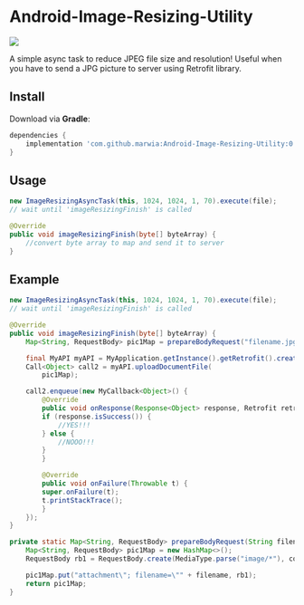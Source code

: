 # Android-Image-Resizing-Utility
[![](https://jitpack.io/v/marwia/Android-Image-Resizing-Utility.svg)](https://jitpack.io/#marwia/Android-Image-Resizing-Utility)

A simple async task to reduce JPEG file size and resolution! Useful when you have to send a JPG picture to server using Retrofit library.

## Install

Download via **Gradle**:
```gradle
dependencies {
	implementation 'com.github.marwia:Android-Image-Resizing-Utility:0.0.3'
}
```

## Usage
```Java
new ImageResizingAsyncTask(this, 1024, 1024, 1, 70).execute(file);
// wait until 'imageResizingFinish' is called

@Override
public void imageResizingFinish(byte[] byteArray) {
	//convert byte array to map and send it to server
}
```

## Example
```Java
new ImageResizingAsyncTask(this, 1024, 1024, 1, 70).execute(file);
// wait until 'imageResizingFinish' is called

@Override
public void imageResizingFinish(byte[] byteArray) {
	Map<String, RequestBody> pic1Map = prepareBodyRequest("filename.jpg", byteArray);

	final MyAPI myAPI = MyApplication.getInstance().getRetrofit().create(EblaPlusAPI.class);
	Call<Object> call2 = myAPI.uploadDocumentFile(
		pic1Map);

	call2.enqueue(new MyCallback<Object>() {
	    @Override
	    public void onResponse(Response<Object> response, Retrofit retrofit) {
		if (response.isSuccess()) {
		    //YES!!!
		} else {
		    //NOOO!!!
		}
	    }

	    @Override
	    public void onFailure(Throwable t) {
		super.onFailure(t);
		t.printStackTrace();
	    }
	});
}

private static Map<String, RequestBody> prepareBodyRequest(String filename, byte[] content) {
	Map<String, RequestBody> pic1Map = new HashMap<>();
	RequestBody rb1 = RequestBody.create(MediaType.parse("image/*"), content);

	pic1Map.put("attachment\"; filename=\"" + filename, rb1);
	return pic1Map;
}
```
